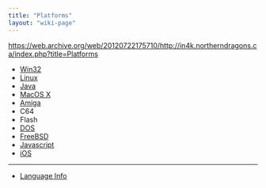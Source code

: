 ```yaml
---
title: "Platforms"
layout: "wiki-page"
---
```


https://web.archive.org/web/20120722175710/http://in4k.northerndragons.ca/index.php?title=Platforms

* [Win32](win32)
* [Linux](linux)
* [Java](java)
* [MacOS X](macos-x)
* [Amiga](amiga)
* C64
* Flash
* [DOS](dos)
* [FreeBSD](freebsd)
* [Javascript](javascript)
* [iOS](ios)

***

* [Language Info](language-info)
